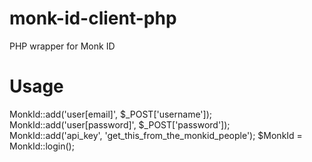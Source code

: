 monk-id-client-php
==================

PHP wrapper for Monk ID

Usage
=====

  MonkId::add('user[email]', $_POST['username']);
  MonkId::add('user[password]', $_POST['password']);
  MonkId::add('api_key', 'get_this_from_the_monkid_people');
  $MonkId = MonkId::login();